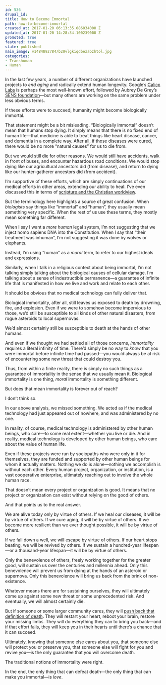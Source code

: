 ```yaml
---
id: 536
drupal_id: 
title: How to Become Immortal
path: how-to-become-immortal
created_at: 2017-01-20 06:13:35.086034000 Z
updated_at: 2017-01-20 14:28:34.100239000 Z
promoted: true
featured: true
state: published
main_image: v1484892784/b20vlgkiqdbezabzhtol.jpg
categories:
- Transhuman
- Human
---
```

In the last few years, a number of different organizations have launched projects to *end aging* and radically extend human longevity. Google’s [Calico Labs](https://www.calicolabs.com/) is perhaps the most well-known effort, followed by Aubrey De Grey’s [SENS foundation](http://www.sens.org/)—but many others are working on the same problem under less obvious terms.

If these efforts were to succeed, humanity might become biologically immortal.

That statement might be a bit misleading. “Biologically immortal” doesn’t mean that humans stop dying. It simply means that there is no fixed end of human life—that medicine is able to treat things like heart disease, cancer, and dementia in a complete way. After all, if those diseases were cured, there would be no more “natural causes” for us to die from.

But we would still die for other reasons. We would still have accidents, walk in front of buses, and encounter hazardous road conditions. We would stop dying like our agricultural ancestors did (from disease), and return to dying like our hunter-gatherer ancestors did (from accident).

I’m supportive of these efforts, which are simply continuations of our medical efforts in other areas, extending our ability to heal. I’ve even discussed this in terms of [scripture and the Christian worldview](http://micahredding.com/blog/2016/02/17/why-christians-should-support-radical-life-extension).

But the terminology here highlights a source of great confusion. When *biologists* say things like “immortal” and “human”, they usually mean something very specific. When the rest of us use these terms, they mostly mean something far different.

When I say I want a *more human* legal system, I’m not suggesting that we inject homo sapiens DNA into the Constitution. When I say that “their treatment was inhuman”, I’m not suggesting it was done by wolves or elephants.

Instead, I’m using “human” as a *moral* term, to refer to our highest ideals and expressions. 

Similarly, when I talk in a religious context about being immortal, I’m not talking simply talking about the biological causes of cellular damage. I’m talking about a sense of indestructible permanence—a guarantee of infinite life that is manifested in how we live and work and relate to each other. 

It should be obvious that no medical technology can fully deliver that. 

Biological immortality, after all, still leaves us exposed to death by drowning, fire, and explosion. Even if we were to somehow become impervious to those, we’d still be susceptible to all kinds of other natural disasters, from rogue asteroids to local supernovas.

We’d almost certainly still be susceptible to death at the hands of other humans. 

And even if we thought we had settled all of those concerns, *immortality* requires a literal infinity of time. There’d simply be no way to *know* that you were immortal before infinite time had passed—you would always be at risk of encountering some new threat that could destroy you.

Thus, from within a finite reality, there is simply no such things as a guarantee of immortality in the sense that we usually mean it. Biological immortality is one thing, *moral* immortality is something different.

But does that mean immortality is forever out of reach?

I don’t think so. 

In our above analysis, we missed something. We acted as if the medical technology had just appeared out of nowhere, and was administered by no one.  

In reality, of course, medical technology is administered by other human beings, who care—to some real extent—whether you live or die. And in reality, medical technology is developed by other human beings, who care about the value of human life.

Even if these projects were run by sociopaths who were only in it for themselves, they are funded and supported by other human beings for whom it actually matters. Nothing we do is alone—nothing we accomplish is without each other. Every human project, organization, or institution, is a vast cooperative enterprise, ultimately reaching out to involve the whole human race. 

That doesn’t mean every project or organization is good. It means that no project or organization can exist without relying on the good of others.

And that points us to the real answer.

We are alive today only by virtue of others. If we heal our diseases, it will be by virtue of others. If we cure aging, it will be by virtue of others. If we become more resilient than we ever thought possible, it will be by virtue of others.

If we fall down a well, we will escape by virtue of others. If our heart stops beating, we will be revived by others. If we sustain a hundred-year lifespan—or a thousand-year lifespan—it will be by virtue of others.

Only the benevolence of others, freely working together for the greater good, will sustain us over the centuries and millennia ahead. Only this benevolence will prevent us from dying at the hands of an asteroid or supernova. Only this benevolence will bring us back from the brink of non-existence.

Whatever means there are for sustaining ourselves, they will ultimately come up against some new threat or some unprecedented risk. And eventually, we will almost certainly die.

But if someone or some larger community cares, they will [push back that definition of death](http://micahredding.com/blog/all-are-alive). They will restart your heart, reboot your brain, restore your missing limbs. They will do everything they can to bring you back—and if that effort fails, they will keep you in their hearts until there’s a chance that it can succeed.

Ultimately, knowing that someone else cares about you, that someone else will protect you or preserve you, that someone else will fight for you and revive you—is the only guarantee that you will overcome death.

The traditional notions of immortality were right. 

In the end, the only thing that can defeat death—the only thing that can make you immortal—is *love*.
